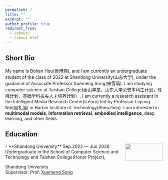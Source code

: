 ```yaml
---
permalink: /
title: ""
excerpt: ""
author_profile: true
redirect_from: 
  - /about/
  - /about.html
---
```

Short Bio
---   
My name is Bohan Hou(侯博涵), and I am currently an undergraduate student of the class of 2022 at Shandong University(山东大学), under the guidance of Associate Professor Xuemeng Song(宋雪萌). I am studying computer science at Taishan College(泰山学堂，山东大学荣誉本科生计划，珠峰计划，基础学科拔尖人才培养计划）. I am currently a research assistant in the Intelligent Media Research Center(iLearn) led by Professor Liqiang Nie(聂礼强) in Harbin Institute of Technology(Shenzhen).  I am interested in **multimodal models**, **information retrieval**, **embodied intelligence**, deep learning, and other fields.

Education
---
<div align="left">
    <a target="_blank" rel="external">
      <img border="0" src="https://haokunwen.github.io/images/SDU-LOGO.png" align="right" width="120" height="54">
    </a>     
</div>  
- **Shandong University** Sep.2022 — Jun.2026  
  Undergraduate in the School of Computer Science and Technology and Taishan College(Honor Project),

  Shandong University  
  Supervisor: Prof. [Xuemeng Song](https://xuemengsong.github.io/) 

